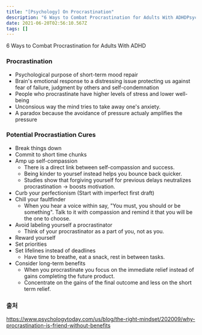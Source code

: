 ```yaml
---
title: "[Psychology] On Procrastination"
description: "6 Ways to Combat Procrastination for Adults With ADHDPsychological purpose of short-term mood repairBrain's emotional response to a distressing issue "
date: 2021-06-20T02:56:10.567Z
tags: []
---
```

6 Ways to Combat Procrastination for Adults With ADHD
### Procrastination
- Psychological purpose of short-term mood repair
- Brain's emotional response to a distressing issue protecting us against fear of failure, judgment by others and self-condemnation
- People who procrastinate have higher levels of stress and lower well-being
- Unconsious way the mind tries to take away one's anxiety.
- A paradox because the avoidance of pressure actualy amplifies the pressure

### Potential Procrastiation Cures
- Break things down
- Commit to short time chunks
- Amp up self-compassion
	- There is a direct link between self-compassion and success.
    - Being kinder to yoursef instead helps you bounce back quicker.
    - Studies show that forgiving yourself for previous delays neutralizes procrastination -> boosts motivation.
- Curb your perfectionism (Start with imperfect first draft)
- Chill your faultfinder
	- When you hear a voice within say, "You must, you should or be something".
    Talk to it with compassion and remind it that you will be the one to choose.
- Avoid labeling yourself a procrastinator
	- Think of your procrastinator as a part of you, not as you. 
- Reward yourself
- Set priorities
- Set lifelines instead of deadlines
	- Have time to breathe, eat a snack, rest in between tasks. 
- Consider long-term benefits
	- When you procrastinate you focus on the immediate relief instead of gains completing the future product.
    - Concentrate on the gains of the final outcome and less on the short term relief. 

### 출처
https://www.psychologytoday.com/us/blog/the-right-mindset/202009/why-procrastination-is-friend-without-benefits